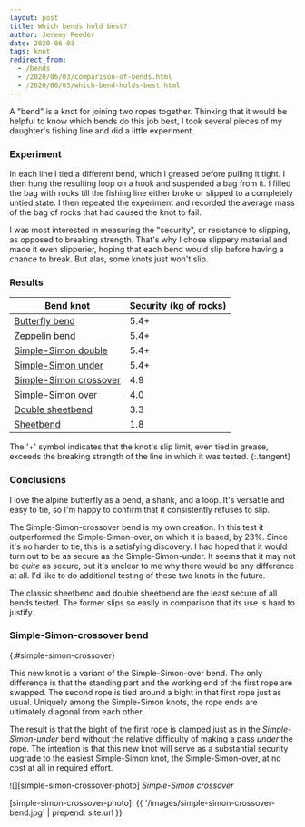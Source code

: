 ```yaml
---
layout: post
title: Which bends hold best?
author: Jeremy Reeder
date: 2020-06-03
tags: knot
redirect_from:
  - /bends
  - /2020/06/03/comparison-of-bends.html
  - /2020/06/03/which-bend-holds-best.html
---
```


A "bend" is a knot for joining two ropes together. Thinking that it would be
helpful to know which bends do this job best, I took several pieces of my
daughter's fishing line and did a little experiment.

### Experiment

In each line I tied a different bend, which I greased before pulling it tight.
I then hung the resulting loop on a hook and suspended a bag from it. I filled
the bag with rocks till the fishing line either broke or slipped to a
completely untied state. I then repeated the experiment and recorded the average mass of the bag of rocks that had caused the knot to fail.

I was most interested in measuring the "security", or resistance to slipping,
as opposed to breaking strength. That's why I chose slippery material and made
it even slipperier, hoping that each bend would slip before having a chance to
break. But alas, some knots just won't slip.


### Results

| Bend knot                                        | Security (kg of rocks) |
|--------------------------------------------------|------------------------|
| [Butterfly bend][butterfly-bend]                 | 5.4+                   |
| [Zeppelin bend][zeppelin-bend]                   | 5.4+                   |
| [Simple-Simon double][simple-simon-double]       | 5.4+                   |
| [Simple-Simon under][simple-simon-under]         | 5.4+                   |
| [Simple-Simon crossover][simple-simon-crossover] | 4.9                    |
| [Simple-Simon over][simple-simon-over]           | 4.0                    |
| [Double sheetbend][sheetbend-double]             | 3.3                    |
| [Sheetbend][sheetbend]                           | 1.8                    |

The '+' symbol indicates that the knot's slip limit, even tied in grease,
exceeds the breaking strength of the line in which it was tested.
{:.tangent}


### Conclusions

I love the alpine butterfly as a bend, a shank, and a loop. It's versatile and
easy to tie, so I'm happy to confirm that it consistently refuses to slip.

The Simple-Simon-crossover bend is my own creation. In this test it
outperformed the Simple-Simon-over, on which it is based, by 23%. Since it's no
harder to tie, this is a satisfying discovery. I had hoped that it would turn
out to be as secure as the Simple-Simon-under. It seems that it may not be
_quite_ as secure, but it's unclear to me why there would be any difference at
all. I'd like to do additional testing of these two knots in the future.

The classic sheetbend and double sheetbend are the least secure of all bends tested.
The former slips so easily in comparison that its use is hard to justify.


### Simple-Simon-crossover bend
{:#simple-simon-crossover}

This new knot is a variant of the Simple-Simon-over bend. The only difference
is that the standing part and the working end of the first rope are swapped.
The second rope is tied around a bight in that first rope just as usual.
Uniquely among the Simple-Simon knots, the rope ends are ultimately diagonal
from each other.

The result is that the bight of the first rope is clamped just as in the
_Simple-Simon-under_ bend without the relative difficulty of making a pass
_under_ the rope. The intention is that this new knot will serve as a
substantial security upgrade to the easiest Simple-Simon knot, the
Simple-Simon-over, at no cost at all in required effort.


![][simple-simon-crossover-photo]
*Simple-Simon crossover*


[simple-simon-crossover-photo]: {{ '/images/simple-simon-crossover-bend.jpg' | prepend: site.url }}

[butterfly-bend]:         https://www.netknots.com/rope_knots/alpine-butterfly-bend
[sheetbend]:              https://en.wikipedia.org/wiki/Sheet_bend
[sheetbend-double]:       https://en.wikipedia.org/wiki/Sheet_bend#Double_sheet_bend
[simple-simon-crossover]: #simple-simon-crossover
[simple-simon-double]:    https://www.youtube.com/watch?v=rzz74SBDtBA
[simple-simon-over]:      https://korpegard.se/knot/?knot=22
[simple-simon-under]:     https://en.wikipedia.org/wiki/Simple_Simon_under
[zeppelin-bend]:          https://www.netknots.com/rope_knots/zeppelin-bend
